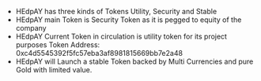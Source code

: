 - HEdpAY has three kinds of Tokens Utility, Security and Stable
- HEdpAY main Token is Security Token as it is pegged to equity of the company 
- HEdpAY Current Token in circulation is utility token for its project purposes
Token Address: 0xc4d5545392f5fc57eba3af8981815669bb7e2a48
- HEdpAY will Launch a stable Token backed by Multi Currencies and pure Gold with limited value. 
